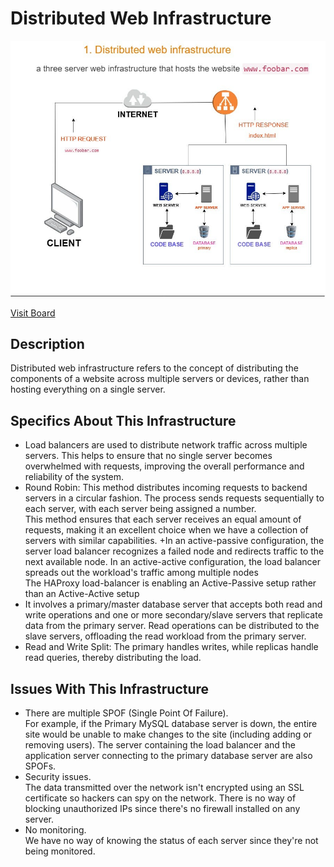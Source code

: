 # Distributed Web Infrastructure

![Image of a distributed web infrastructure](1-distributed_web_infrastructure.jpg)

[Visit Board](https://miro.com/app/board/uXjVOfI6jcU=/)

## Description
Distributed web infrastructure refers to the concept of distributing the components of a website across multiple servers or devices, rather than hosting everything on a single server.

## Specifics About This Infrastructure
+ Load balancers are used to distribute network traffic across multiple servers. This helps to ensure that no single server becomes overwhelmed with requests, improving the overall performance and reliability of the system.
+ Round Robin: This method distributes incoming requests to backend servers in a circular fashion. The process sends requests sequentially to each server, with each server being assigned a number.<br>This method ensures that each server receives an equal amount of requests, making it an excellent choice when we have a collection of servers with similar capabilities.
+In an active-passive configuration, the server load balancer recognizes a failed node and redirects traffic to the next available node. In an active-active configuration, the load balancer spreads out the workload's traffic among multiple nodes <br> The HAProxy load-balancer is enabling an Active-Passive setup rather than an Active-Active setup
+ It involves a primary/master database server that accepts both read and write operations and one or more secondary/slave servers that replicate data from the primary server. Read operations can be distributed to the slave servers, offloading the read workload from the primary server.
+ Read and Write Split: The primary handles writes, while replicas handle read queries, thereby distributing the load.

## Issues With This Infrastructure
+ There are multiple SPOF (Single Point Of Failure).<br/>For example, if the Primary MySQL database server is down, the entire site would be unable to make changes to the site (including adding or removing users). The server containing the load balancer and the application server connecting to the primary database server are also SPOFs.
+ Security issues.<br/>The data transmitted over the network isn't encrypted using an SSL certificate so hackers can spy on the network. There is no way of blocking unauthorized IPs since there's no firewall installed on any server.
+ No monitoring.<br/>We have no way of knowing the status of each server since they're not being monitored.
